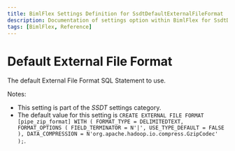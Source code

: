 ```yaml
---
title: BimlFlex Settings Definition for SsdtDefaultExternalFileFormat
description: Documentation of settings option within BimlFlex for SsdtDefaultExternalFileFormat
tags: [BimlFlex, Reference]
---
```


# Default External File Format

The default External File Format SQL Statement to use.

Notes:

* This setting is part of the *SSDT* settings category.
* The default value for this setting is `CREATE EXTERNAL FILE FORMAT [pipe_zip_format]
    WITH (
        FORMAT_TYPE = DELIMITEDTEXT,
        FORMAT_OPTIONS (
            FIELD_TERMINATOR = N'|',
            USE_TYPE_DEFAULT = FALSE
        ),
        DATA_COMPRESSION = N'org.apache.hadoop.io.compress.GzipCodec'
    );`.
